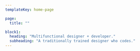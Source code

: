 ```yaml
---
templateKey: home-page

page:
  title: ""

block1:
  heading: "Multifunctional designer + developer."
  subheading: "A traditionally trained designer who codes."
---
```

